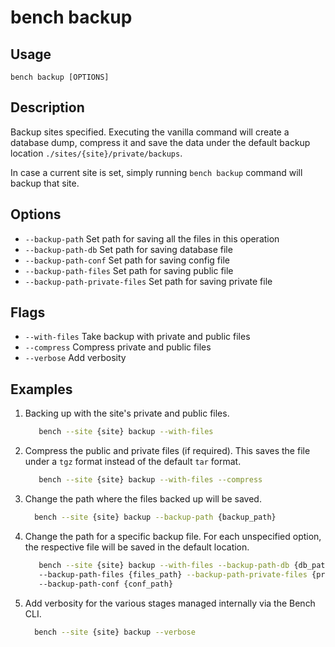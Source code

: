 # bench backup

## Usage

    bench backup [OPTIONS]

## Description

Backup sites specified. Executing the vanilla command will create a database
dump, compress it and save the data under the default backup location
`./sites/{site}/private/backups`.

In case a current site is set, simply running `bench backup` command will backup
that site.

## Options

  - `--backup-path` Set path for saving all the files in this operation
  - `--backup-path-db` Set path for saving database file
  - `--backup-path-conf` Set path for saving config file
  - `--backup-path-files` Set path for saving public file
  - `--backup-path-private-files` Set path for saving private file

## Flags

  - `--with-files` Take backup with private and public files
  - `--compress` Compress private and public files
  - `--verbose` Add verbosity


## Examples

1. Backing up with the site's private and public files.

   ```bash
      bench --site {site} backup --with-files
   ```

1. Compress the public and private files (if required). This saves the file
   under a `tgz` format instead of the default `tar` format.

   ```bash
      bench --site {site} backup --with-files --compress
   ```

1. Change the path where the files backed up will be saved.

    ```bash
      bench --site {site} backup --backup-path {backup_path}
    ```

1. Change the path for a specific backup file. For each unspecified option, the
   respective file will be saved in the default location.

   ```bash
      bench --site {site} backup --with-files --backup-path-db {db_path}
      --backup-path-files {files_path} --backup-path-private-files {private_path}
      --backup-path-conf {conf_path}
   ```

4. Add verbosity for the various stages managed internally via the Bench CLI.

    ```bash
      bench --site {site} backup --verbose
    ```